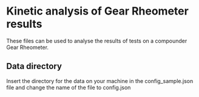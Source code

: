 Kinetic analysis of Gear Rheometer results
==========================================

These files can be used to analyse the results of tests on a compounder Gear Rheometer.

Data directory
--------------

Insert the directory for the data on your machine in the config_sample.json file and change the name of the file to config.json 